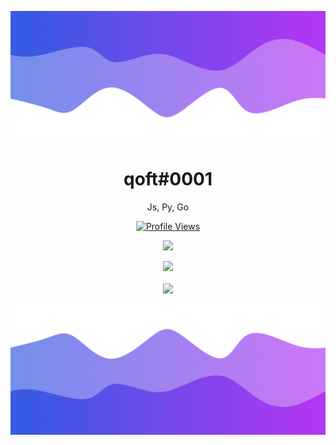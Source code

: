 ![Header](./header.png)

<h1 align="center">qoft#0001</h1>
<p align="center"> Js, Py, Go</p>
<a href="https://github.com/Qoft">
  <p align="center">
    <img src="https://komarev.com/ghpvc/?username=Qoft" alt="Profile Views">
  </p>
</a>

<p align="center">
  <img src="https://github-readme-stats.vercel.app/api/?username=Qoft&title_color=4F8CC9&text_color=9f9f9f&show_icons=true&bg_color=00000000&hide_border=true&icon_color=4F8CC9&hide_title=true&count_private=true" />
</p>

<p align="center">
  <img src="GET FROM https://discord.c99.nl" />
  <br />
  <br />
  <img src="https://github-profile-trophy.vercel.app/?username=Qoft&theme=nord&margin-w=15&margin-h=1&column=6" />
</p>

![Footer](./footer.png)
